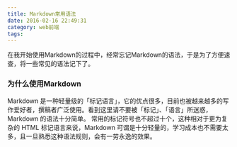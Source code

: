 ```yaml
---
title: Markdown常用语法
date: 2016-02-16 22:49:31
category: web前端
tags: 
---
```



在我开始使用Markdown的过程中，经常忘记Markdown的语法，于是为了方便速查，将一些常见的语法记下了。

### 为什么使用Markdown

Markdown 是一种轻量级的「标记语言」，它的优点很多，目前也被越来越多的写作爱好者，撰稿者广泛使用。看到这里请不要被「标记」、「语言」所迷惑，Markdown 的语法十分简单。
常用的标记符号也不超过十个，这种相对于更为复杂的 HTML 标记语言来说，Markdown 可谓是十分轻量的，学习成本也不需要太多，且一旦熟悉这种语法规则，会有一劳永逸的效果。

